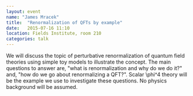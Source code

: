 ```yaml
---
layout: event
name: "James Mracek"
title:  "Renormalization of QFTs by example"
date:   2015-07-16 11:10
location: Fields Institute, room 210
categories: talk	
---
```


We will discuss the topic of perturbative renormalization of quantum field theories using simple toy models to illustrate the concept.  The main questions to answer are, "what is renormalization and why do we do it?" and, "how do we go about renormalizing a QFT?".  Scalar \phi^4 theory will be the example we use to investigate these questions.  No physics background will be assumed.